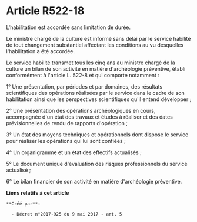 # Article R522-18

L'habilitation est accordée sans limitation de durée.

Le ministre chargé de la culture est informé sans délai par le service habilité de tout changement substantiel affectant les
conditions au vu desquelles l'habilitation a été accordée.

Le service habilité transmet tous les cinq ans au ministre chargé de la culture un bilan de son activité en matière
d'archéologie préventive, établi conformément à l'article L. 522-8 et qui comporte notamment :

1° Une présentation, par périodes et par domaines, des résultats scientifiques des opérations réalisées par le service dans
le cadre de son habilitation ainsi que les perspectives scientifiques qu'il entend développer ;

2° Une présentation des opérations archéologiques en cours, accompagnée d'un état des travaux et études à réaliser et des
dates prévisionnelles de rendu de rapports d'opération ;

3° Un état des moyens techniques et opérationnels dont dispose le service pour réaliser les opérations qui lui sont
confiées ;

4° Un organigramme et un état des effectifs actualisés ;

5° Le document unique d'évaluation des risques professionnels du service actualisé ;

6° Le bilan financier de son activité en matière d'archéologie préventive.

**Liens relatifs à cet article**

	**Créé par**:

	  - Décret n°2017-925 du 9 mai 2017 - art. 5
